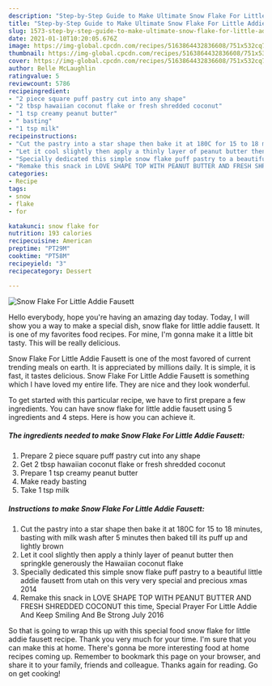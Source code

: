 ```yaml
---
description: "Step-by-Step Guide to Make Ultimate Snow Flake For Little Addie Fausett"
title: "Step-by-Step Guide to Make Ultimate Snow Flake For Little Addie Fausett"
slug: 1573-step-by-step-guide-to-make-ultimate-snow-flake-for-little-addie-fausett
date: 2021-01-10T10:20:05.676Z
image: https://img-global.cpcdn.com/recipes/5163864432836608/751x532cq70/snow-flake-for-little-addie-fausett-recipe-main-photo.jpg
thumbnail: https://img-global.cpcdn.com/recipes/5163864432836608/751x532cq70/snow-flake-for-little-addie-fausett-recipe-main-photo.jpg
cover: https://img-global.cpcdn.com/recipes/5163864432836608/751x532cq70/snow-flake-for-little-addie-fausett-recipe-main-photo.jpg
author: Belle McLaughlin
ratingvalue: 5
reviewcount: 5786
recipeingredient:
- "2 piece square puff pastry cut into any shape"
- "2 tbsp hawaiian coconut flake or fresh shredded coconut"
- "1 tsp creamy peanut butter"
- " basting"
- "1 tsp milk"
recipeinstructions:
- "Cut the pastry into a star shape then bake it at 180C for 15 to 18 minutes, basting with milk wash after 5 minutes then baked till its puff up and lightly brown"
- "Let it cool slightly then apply a thinly layer of peanut butter then springkle generously the Hawaiian coconut flake"
- "Specially dedicated this simple snow flake puff pastry to a beautiful little addie fausett from utah on this very very special and precious xmas 2014"
- "Remake this snack in LOVE SHAPE TOP WITH PEANUT BUTTER AND FRESH SHREDDED COCONUT this time, Special Prayer For Little Addie And Keep Smiling And Be Strong July 2016"
categories:
- Recipe
tags:
- snow
- flake
- for

katakunci: snow flake for 
nutrition: 193 calories
recipecuisine: American
preptime: "PT29M"
cooktime: "PT58M"
recipeyield: "3"
recipecategory: Dessert

---
```



![Snow Flake For Little Addie Fausett](https://img-global.cpcdn.com/recipes/5163864432836608/751x532cq70/snow-flake-for-little-addie-fausett-recipe-main-photo.jpg)

Hello everybody, hope you're having an amazing day today. Today, I will show you a way to make a special dish, snow flake for little addie fausett. It is one of my favorites food recipes. For mine, I'm gonna make it a little bit tasty. This will be really delicious.



Snow Flake For Little Addie Fausett is one of the most favored of current trending meals on earth. It is appreciated by millions daily. It is simple, it is fast, it tastes delicious. Snow Flake For Little Addie Fausett is something which I have loved my entire life. They are nice and they look wonderful.


To get started with this particular recipe, we have to first prepare a few ingredients. You can have snow flake for little addie fausett using 5 ingredients and 4 steps. Here is how you can achieve it.

<!--inarticleads1-->

##### The ingredients needed to make Snow Flake For Little Addie Fausett:

1. Prepare 2 piece square puff pastry cut into any shape
1. Get 2 tbsp hawaiian coconut flake or fresh shredded coconut
1. Prepare 1 tsp creamy peanut butter
1. Make ready  basting
1. Take 1 tsp milk




<!--inarticleads2-->

##### Instructions to make Snow Flake For Little Addie Fausett:

1. Cut the pastry into a star shape then bake it at 180C for 15 to 18 minutes, basting with milk wash after 5 minutes then baked till its puff up and lightly brown
1. Let it cool slightly then apply a thinly layer of peanut butter then springkle generously the Hawaiian coconut flake
1. Specially dedicated this simple snow flake puff pastry to a beautiful little addie fausett from utah on this very very special and precious xmas 2014
1. Remake this snack in LOVE SHAPE TOP WITH PEANUT BUTTER AND FRESH SHREDDED COCONUT this time, Special Prayer For Little Addie And Keep Smiling And Be Strong July 2016




So that is going to wrap this up with this special food snow flake for little addie fausett recipe. Thank you very much for your time. I'm sure that you can make this at home. There's gonna be more interesting food at home recipes coming up. Remember to bookmark this page on your browser, and share it to your family, friends and colleague. Thanks again for reading. Go on get cooking!

